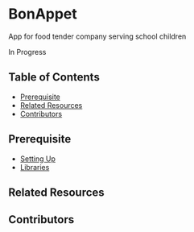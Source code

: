 # BonAppet
App for food tender company serving school children

In Progress

## Table of Contents
- [Prerequisite](#Prerequisite)
- [Related Resources](#Related)
- [Contributors](#Contributors)

## Prerequisite
- [Setting Up](#Setting)
- [Libraries](#Libraries)

## Related Resources


## Contributors
